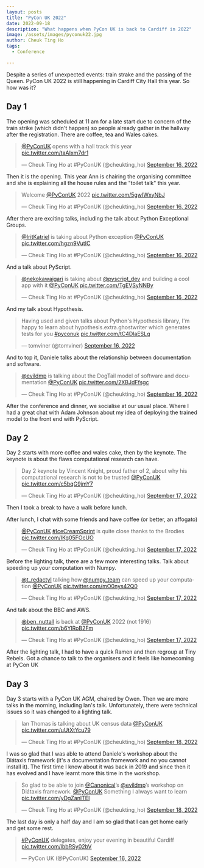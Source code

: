 ```yaml
---
layout: posts
title: "PyCon UK 2022"
date: 2022-09-18
description: "What happens when PyCon UK is back to Cardiff in 2022"
image: /assets/images/pyconuk22.jpg
author: Cheuk Ting Ho
tags:
  - Conference

---
```


Despite a series of unexpected events: train strake and the passing of the Queen. PyCon UK 2022 is still happening in Cardiff City Hall this year. So how was it?

## Day 1

The opening was scheduled at 11 am for a late start due to concern of the train strike (which didn't happen) so people already gather in the hallway after the registration. There are coffee, tea and Wales cakes.

<blockquote class="twitter-tweet"><p lang="en" dir="ltr"><a href="https://twitter.com/PyConUK?ref_src=twsrc%5Etfw">@PyConUK</a> opens with a hall track this year <a href="https://t.co/taAIxm7dr1">pic.twitter.com/taAIxm7dr1</a></p>&mdash; Cheuk Ting Ho at #PyConUK (@cheukting_ho) <a href="https://twitter.com/cheukting_ho/status/1570707668075163650?ref_src=twsrc%5Etfw">September 16, 2022</a></blockquote> <script async src="https://platform.twitter.com/widgets.js" charset="utf-8"></script>

Then it is the opening. This year Ann is chairing the organising committee and she is explaining all the house rules and the "toilet talk" this year.

<blockquote class="twitter-tweet"><p lang="en" dir="ltr">Welcome <a href="https://twitter.com/PyConUK?ref_src=twsrc%5Etfw">@PyConUK</a> 2022 <a href="https://t.co/5gwIWxyNbJ">pic.twitter.com/5gwIWxyNbJ</a></p>&mdash; Cheuk Ting Ho at #PyConUK (@cheukting_ho) <a href="https://twitter.com/cheukting_ho/status/1570714742922317827?ref_src=twsrc%5Etfw">September 16, 2022</a></blockquote> <script async src="https://platform.twitter.com/widgets.js" charset="utf-8"></script>

After there are exciting talks, including the talk about Python Exceptional Groups.

<blockquote class="twitter-tweet"><p lang="en" dir="ltr"><a href="https://twitter.com/IritKatriel?ref_src=twsrc%5Etfw">@IritKatriel</a> is taking about Python exception <a href="https://twitter.com/PyConUK?ref_src=twsrc%5Etfw">@PyConUK</a> <a href="https://t.co/hgzn9VutIC">pic.twitter.com/hgzn9VutIC</a></p>&mdash; Cheuk Ting Ho at #PyConUK (@cheukting_ho) <a href="https://twitter.com/cheukting_ho/status/1570753158019960835?ref_src=twsrc%5Etfw">September 16, 2022</a></blockquote> <script async src="https://platform.twitter.com/widgets.js" charset="utf-8"></script>

And a talk about PyScript.

<blockquote class="twitter-tweet"><p lang="en" dir="ltr"><a href="https://twitter.com/nekokawaigari?ref_src=twsrc%5Etfw">@nekokawaigari</a> is taking about <a href="https://twitter.com/pyscript_dev?ref_src=twsrc%5Etfw">@pyscript_dev</a> and building a cool app with it <a href="https://twitter.com/PyConUK?ref_src=twsrc%5Etfw">@PyConUK</a> <a href="https://t.co/TgEVSyNNBy">pic.twitter.com/TgEVSyNNBy</a></p>&mdash; Cheuk Ting Ho at #PyConUK (@cheukting_ho) <a href="https://twitter.com/cheukting_ho/status/1570775234416091136?ref_src=twsrc%5Etfw">September 16, 2022</a></blockquote> <script async src="https://platform.twitter.com/widgets.js" charset="utf-8"></script>

And my talk about Hypothesis.

<blockquote class="twitter-tweet"><p lang="en" dir="ltr">Having used and given talks about Python&#39;s Hypothesis library, I&#39;m happy to learn about hypothesis.extra.ghostwriter which generates tests for you <a href="https://twitter.com/hashtag/pyconuk?src=hash&amp;ref_src=twsrc%5Etfw">#pyconuk</a> <a href="https://t.co/tC4DlaESLg">pic.twitter.com/tC4DlaESLg</a></p>&mdash; tomviner (@tomviner) <a href="https://twitter.com/tomviner/status/1570795498059214848?ref_src=twsrc%5Etfw">September 16, 2022</a></blockquote> <script async src="https://platform.twitter.com/widgets.js" charset="utf-8"></script>

And to top it, Daniele talks about the relationship between documentation and software.

<blockquote class="twitter-tweet"><p lang="en" dir="ltr"><a href="https://twitter.com/evildmp?ref_src=twsrc%5Etfw">@evildmp</a> is talking about the DogTail model of software and documentation <a href="https://twitter.com/PyConUK?ref_src=twsrc%5Etfw">@PyConUK</a> <a href="https://t.co/2XBJdFfsgc">pic.twitter.com/2XBJdFfsgc</a></p>&mdash; Cheuk Ting Ho at #PyConUK (@cheukting_ho) <a href="https://twitter.com/cheukting_ho/status/1570798769628934147?ref_src=twsrc%5Etfw">September 16, 2022</a></blockquote> <script async src="https://platform.twitter.com/widgets.js" charset="utf-8"></script>

After the conference and dinner, we socialise at our usual place. Where I had a great chat with Adam Johnson about my idea of deploying the trained model to the front end with PyScript.

## Day 2

Day 2 starts with more coffee and wales cake, then by the keynote. The keynote is about the flaws computational research can have.

<blockquote class="twitter-tweet"><p lang="en" dir="ltr">Day 2 keynote by Vincent Knight, proud father of 2, about why his computational research is not to be trusted <a href="https://twitter.com/PyConUK?ref_src=twsrc%5Etfw">@PyConUK</a> <a href="https://t.co/c5bqG9jmY7">pic.twitter.com/c5bqG9jmY7</a></p>&mdash; Cheuk Ting Ho at #PyConUK (@cheukting_ho) <a href="https://twitter.com/cheukting_ho/status/1571054842461966336?ref_src=twsrc%5Etfw">September 17, 2022</a></blockquote> <script async src="https://platform.twitter.com/widgets.js" charset="utf-8"></script>

Then I took a break to have a walk before lunch.

After lunch, I chat with some friends and have coffee (or better, an affogato)

<blockquote class="twitter-tweet"><p lang="en" dir="ltr"><a href="https://twitter.com/PyConUK?ref_src=twsrc%5Etfw">@PyConUK</a> <a href="https://twitter.com/hashtag/IceCreamSprint?src=hash&amp;ref_src=twsrc%5Etfw">#IceCreamSprint</a> is quite close thanks to the Brodies <a href="https://t.co/IKg05FOcUO">pic.twitter.com/IKg05FOcUO</a></p>&mdash; Cheuk Ting Ho at #PyConUK (@cheukting_ho) <a href="https://twitter.com/cheukting_ho/status/1571126451038191618?ref_src=twsrc%5Etfw">September 17, 2022</a></blockquote> <script async src="https://platform.twitter.com/widgets.js" charset="utf-8"></script>

Before the lighting talk, there are a few more interesting talks. Talk about speeding up your computation with Numpy.

<blockquote class="twitter-tweet"><p lang="en" dir="ltr"><a href="https://twitter.com/t_redactyl?ref_src=twsrc%5Etfw">@t_redactyl</a> talking how <a href="https://twitter.com/numpy_team?ref_src=twsrc%5Etfw">@numpy_team</a> can speed up your computation <a href="https://twitter.com/PyConUK?ref_src=twsrc%5Etfw">@PyConUK</a> <a href="https://t.co/mO0nys42Q0">pic.twitter.com/mO0nys42Q0</a></p>&mdash; Cheuk Ting Ho at #PyConUK (@cheukting_ho) <a href="https://twitter.com/cheukting_ho/status/1571158722478489605?ref_src=twsrc%5Etfw">September 17, 2022</a></blockquote> <script async src="https://platform.twitter.com/widgets.js" charset="utf-8"></script>

And talk about the BBC and AWS.

<blockquote class="twitter-tweet"><p lang="en" dir="ltr"><a href="https://twitter.com/ben_nuttall?ref_src=twsrc%5Etfw">@ben_nuttall</a> is back at <a href="https://twitter.com/PyConUK?ref_src=twsrc%5Etfw">@PyConUK</a> 2022 (not 1916) <a href="https://t.co/b6YlRoB2Fm">pic.twitter.com/b6YlRoB2Fm</a></p>&mdash; Cheuk Ting Ho at #PyConUK (@cheukting_ho) <a href="https://twitter.com/cheukting_ho/status/1571160066518024193?ref_src=twsrc%5Etfw">September 17, 2022</a></blockquote> <script async src="https://platform.twitter.com/widgets.js" charset="utf-8"></script>

After the lighting talk, I had to have a quick Ramen and then regroup at Tiny Rebels. Got a chance to talk to the organisers and it feels like homecoming at PyCon UK

## Day 3

Day 3 starts with a PyCon UK AGM, chaired by Owen. Then we are more talks in the morning, including Ian's talk. Unfortunately, there were technical issues so it was changed to a lighting talk.

<blockquote class="twitter-tweet"><p lang="en" dir="ltr">Ian Thomas is talking about UK census data <a href="https://twitter.com/PyConUK?ref_src=twsrc%5Etfw">@PyConUK</a> <a href="https://t.co/uUtXtYcu79">pic.twitter.com/uUtXtYcu79</a></p>&mdash; Cheuk Ting Ho at #PyConUK (@cheukting_ho) <a href="https://twitter.com/cheukting_ho/status/1571427926813581319?ref_src=twsrc%5Etfw">September 18, 2022</a></blockquote> <script async src="https://platform.twitter.com/widgets.js" charset="utf-8"></script>

I was so glad that I was able to attend Daniele's workshop about the Diátaxis framework (it's a documentation framework and no you cannot install it). The first time I know about it was back in 2019 and since then it has evolved and I have learnt more this time in the workshop.

<blockquote class="twitter-tweet"><p lang="en" dir="ltr">So glad to be able to join <a href="https://twitter.com/Canonical?ref_src=twsrc%5Etfw">@Canonical</a>’s <a href="https://twitter.com/evildmp?ref_src=twsrc%5Etfw">@evildmp</a>’s workshop on Diátaxis framework. <a href="https://twitter.com/PyConUK?ref_src=twsrc%5Etfw">@PyConUK</a> Something I always want to learn <a href="https://t.co/yDgZanlTEI">pic.twitter.com/yDgZanlTEI</a></p>&mdash; Cheuk Ting Ho at #PyConUK (@cheukting_ho) <a href="https://twitter.com/cheukting_ho/status/1571465661057998849?ref_src=twsrc%5Etfw">September 18, 2022</a></blockquote> <script async src="https://platform.twitter.com/widgets.js" charset="utf-8"></script>

The last day is only a half day and I am so glad that I can get home early and get some rest.

<blockquote class="twitter-tweet"><p lang="en" dir="ltr"><a href="https://twitter.com/hashtag/PyConUK?src=hash&amp;ref_src=twsrc%5Etfw">#PyConUK</a> delegates, enjoy your evening in beautiful Cardiff <a href="https://t.co/lbbRSy02bV">pic.twitter.com/lbbRSy02bV</a></p>&mdash; PyCon UK (@PyConUK) <a href="https://twitter.com/PyConUK/status/1570841743913877510?ref_src=twsrc%5Etfw">September 16, 2022</a></blockquote> <script async src="https://platform.twitter.com/widgets.js" charset="utf-8"></script>
